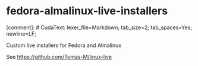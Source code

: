 # fedora-almalinux-live-installers
[comment]: # CudaText: lexer_file=Markdown; tab_size=2; tab_spaces=Yes; newline=LF;

Custom live installers for Fedora and Almalinux

See https://github.com/Tomas-M/linux-live
